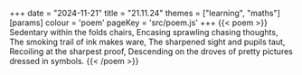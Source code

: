 +++
date = "2024-11-21"
title = "21.11.24"
themes = ["learning", "maths"]
[params]
  colour = 'poem'
  pageKey = 'src/poem.js'
+++
{{< poem >}}
Sedentary within the folds chairs,
Encasing sprawling chasing thoughts,
The smoking trail of ink makes ware,
The sharpened sight and pupils taut,
Recoiling at the sharpest proof,
Descending on the droves of pretty pictures dressed in symbols.
{{< /poem >}}